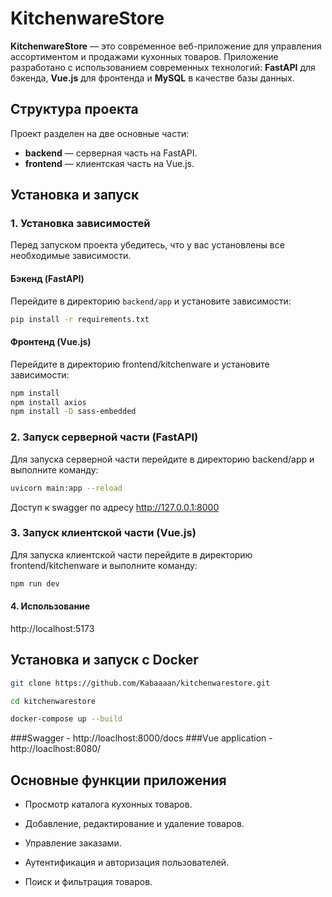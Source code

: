 # KitchenwareStore

**KitchenwareStore** — это современное веб-приложение для управления ассортиментом и продажами кухонных товаров. Приложение разработано с использованием современных технологий: **FastAPI** для бэкенда, **Vue.js** для фронтенда и **MySQL** в качестве базы данных.

## Структура проекта

Проект разделен на две основные части:
- **backend** — серверная часть на FastAPI.
- **frontend** — клиентская часть на Vue.js.

## Установка и запуск

### 1. Установка зависимостей

Перед запуском проекта убедитесь, что у вас установлены все необходимые зависимости.

#### Бэкенд (FastAPI)
Перейдите в директорию `backend/app` и установите зависимости:

```bash
pip install -r requirements.txt
```

#### Фронтенд (Vue.js)

Перейдите в директорию frontend/kitchenware и установите зависимости:

```bash
npm install
npm install axios
npm install -D sass-embedded
```

### 2. Запуск серверной части (FastAPI)
Для запуска серверной части перейдите в директорию backend/app и выполните команду:

```bash
uvicorn main:app --reload
```

Доступ к swagger по адресу http://127.0.0.1:8000

### 3. Запуск клиентской части (Vue.js)
Для запуска клиентской части перейдите в директорию frontend/kitchenware и выполните команду:

```bash
npm run dev
```

#### 4. Использование 

http://localhost:5173


## Установка и запуск с Docker

```bash
git clone https://github.com/Kabaaaan/kitchenwarestore.git
```

```bash
cd kitchenwarestore
```

```bash
docker-compose up --build
```

###Swagger - http://loaclhost:8000/docs
###Vue application - http://loaclhost:8080/


## Основные функции приложения

* Просмотр каталога кухонных товаров.

* Добавление, редактирование и удаление товаров.

* Управление заказами.

* Аутентификация и авторизация пользователей.

* Поиск и фильтрация товаров.
